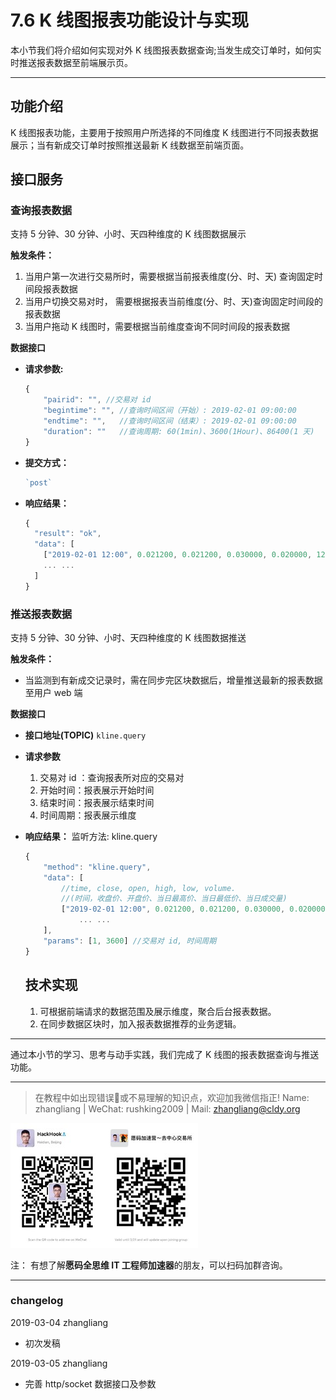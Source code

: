 # 7.6 K 线图报表功能设计与实现

本小节我们将介绍如何实现对外 K 线图报表数据查询;当发生成交订单时，如何实时推送报表数据至前端展示页。

* * *

## 功能介绍

K 线图报表功能，主要用于按照用户所选择的不同维度 K 线图进行不同报表数据展示；当有新成交订单时按照推送最新 K 线数据至前端页面。

## 接口服务

### 查询报表数据

支持 5 分钟、30 分钟、小时、天四种维度的 K 线图数据展示

**触发条件：**

1.  当用户第一次进行交易所时，需要根据当前报表维度(分、时、天) 查询固定时间段报表数据
2.  当用户切换交易对时， 需要根据报表当前维度(分、时、天)查询固定时间段的报表数据
3.  当用户拖动 K 线图时，需要根据当前维度查询不同时间段的报表数据

**数据接口**

*   **请求参数:**

    ```js
    {
        "pairid": "", //交易对 id
        "begintime": "", //查询时间区间（开始）: 2019-02-01 09:00:00
        "endtime": "",   //查询时间区间（结束）: 2019-02-01 09:00:00
        "duration": ""   //查询周期: 60(1min)、3600(1Hour)、86400(1 天)
    }
    ```

*   **提交方式：**

    ```js
    `post`
    ```

*   **响应结果：**

    ```js
    {
      "result": "ok",
      "data": [
        ["2019-02-01 12:00", 0.021200, 0.021200, 0.030000, 0.020000, 120391], //time, close, open, high, low, volume. (时间，收盘价、开盘价、当日最高价、当日最低价、当日成交量)
        ... ...
      ]
    }
    ```

### 推送报表数据

支持 5 分钟、30 分钟、小时、天四种维度的 K 线图数据推送

**触发条件：**

*   当监测到有新成交记录时，需在同步完区块数据后，增量推送最新的报表数据至用户 web 端

**数据接口**

*   **接口地址(TOPIC)** `kline.query`
*   **请求参数**
    1.  交易对 id ：查询报表所对应的交易对
    2.  开始时间：报表展示开始时间
    3.  结束时间：报表展示结束时间
    4.  时间周期：报表展示维度
*   **响应结果：** 监听方法: kline.query

    ```js
    {
        "method": "kline.query",
        "data": [
            //time, close, open, high, low, volume. 
            //(时间，收盘价、开盘价、当日最高价、当日最低价、当日成交量)
            ["2019-02-01 12:00", 0.021200, 0.021200, 0.030000, 0.020000, 120391], 
                ... ...
        ],
        "params": [1, 3600] //交易对 id, 时间周期
    } 
    ```

    ## 技术实现

    1.  可根据前端请求的数据范围及展示维度，聚合后台报表数据。
    2.  在同步数据区块时，加入报表数据推荐的业务逻辑。

* * *

通过本小节的学习、思考与动手实践，我们完成了 K 线图的报表数据查询与推送功能。

* * *

> 在教程中如出现错误🐛或不易理解的知识点，欢迎加我微信指正! Name: zhangliang | WeChat: rushking2009 | Mail: zhangliang@cldy.org

![Show me your code.](img/9c507c40d372f5692d061c802a44deb2.jpg "加群了解")![](img/aab6c923225b0a35b6580de17534641d.jpg)

注： 有想了解**愿码全思维 IT 工程师加速器**的朋友，可以扫码加群咨询。

* * *

### **changelog**

2019-03-04 zhangliang

*   初次发稿

2019-03-05 zhangliang

*   完善 http/socket 数据接口及参数